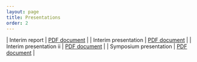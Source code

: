 ```yaml
---
layout: page
title: Presentations
order: 2
---
```


| Interim report | [PDF document](https://drive.google.com/file/d/1HwOupCa_QQXDTtdORahGUk22fsh55VYv/view?usp=sharing) |
| Interim presentation | [PDF document](https://drive.google.com/file/d/1xJBvS9DGBMP-vxXu2UK3OQoV8i-vqHjA/view?usp=sharing) |
| Interim presentation ii | [PDF document](https://drive.google.com/file/d/1pfBbpyzofCCvtp2oh7ie4oSm4Qwh7X3p/view?usp=sharing) |
| Symposium presentation | [PDF document](https://drive.google.com/file/d/1oqrDH6R2lrOjRKQZ_gz8rQG76GS21yAz/view?usp=sharing) |
